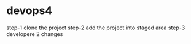 # devops4
step-1 clone the project
step-2 add the project into staged area
step-3 developere 2 changes
